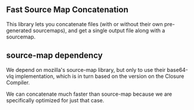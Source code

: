 Fast Source Map Concatenation
-----------------------------

This library lets you concatenate files (with or without their own
pre-generated sourcemaps), and get a single output file along with a
sourcemap.

source-map dependency
---------------------

We depend on mozilla's source-map library, but only to use their
base64-vlq implementation, which is in turn based on the version on
the Closure Compiler. 

We can concatenate much faster than source-map because we are
specifically optimized for just that case.
